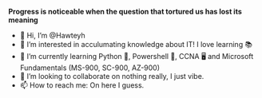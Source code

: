 **Progress is noticeable when the question that tortured us has lost its meaning**

- 👋 Hi, I’m @Hawteyh
- 👀 I’m interested in acculumating knowledge about IT! I love learning 📚
- 🌱 I’m currently learning Python 🐍, Powershell 🤖, CCNA 🖥️ and Microsoft Fundamentals (MS-900, SC-900, AZ-900)
- 💞️ I’m looking to collaborate on nothing really, I just vibe. 
- 📫 How to reach me: On here I guess.

<!---
Hawteyh/Hawteyh is a ✨ special ✨ repository because its `README.md` (this file) appears on your GitHub profile.
You can click the Preview link to take a look at your changes.
--->
